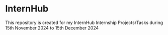 # InternHub
This repository is created for my InternHub Internship Projects/Tasks during 15th November 2024 to 15th December 2024
